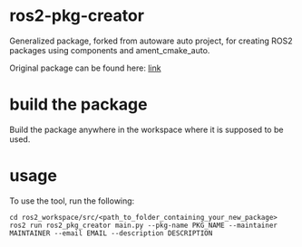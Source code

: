 # ros2-pkg-creator
Generalized package, forked from autoware auto project, for creating ROS2 packages using components and ament_cmake_auto.

Original package can be found here:
[link](https://gitlab.com/autowarefoundation/autoware.auto/AutowareAuto/-/tree/master/src/tools/autoware_auto_create_pkg)

# build the package
Build the package anywhere in the workspace where it is supposed to be used.

# usage
To use the tool, run the following:
```
cd ros2_workspace/src/<path_to_folder_containing_your_new_package>
ros2 run ros2_pkg_creator main.py --pkg-name PKG_NAME --maintainer MAINTAINER --email EMAIL --description DESCRIPTION
```

